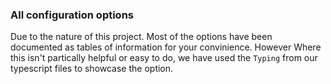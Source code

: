 <!-- @format -->

### All configuration options

Due to the nature of this project. Most of the options have been documented as tables of information for your convinience. However Where this isn't partically helpful or easy to do, we have used the `Typing` from our typescript files to showcase the option.

<!-- #include shared/root.md -->
<!-- #include shared/runners.md -->
<!-- #include release/pullRequestConfig.md -->
<!-- #include shared/enforceConventions.md -->
<!-- #include release/assignProject.md -->
<!-- #include shared/sharedConventionConfig.md -->
<!-- #include release/automaticApprove.md -->
<!-- #include release/release.md -->
<!-- #include release/releaseLabels.md -->
<!-- #include release/createRelease.md -->
<!-- #include release/changelog.md -->
<!-- #include release/section.md -->
<!-- #include release/createMilestone.md -->
<!-- #include release/duplicateHotfix.md -->
<!-- #include release/syncRemote.md -->
<!-- #include release/issueConfig.md -->
<!-- #include release/createBranch.md -->
<!-- #include release/projectConfig.md -->
<!-- #include release/exProjects.md -->
<!-- #include release/projectCreateBranch.md -->
<!-- #include release/milestones.md -->
